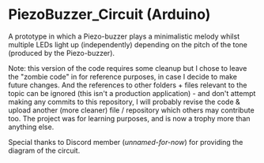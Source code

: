 # PiezoBuzzer_Circuit (Arduino) 

A prototype in which a Piezo-buzzer plays a minimalistic melody whilst multiple LEDs light up (independently) depending on the pitch of the tone (produced by the Piezo-buzzer).

Note: this version of the code requires some cleanup but I chose to leave the "zombie code" in for reference purposes, in case I decide to make future changes. And the references to other folders + files relevant to the topic can be ignored (this isn't a production application) - and don't attempt making any commits to this repository, I will probably revise the code & upload another (more cleaner) file / repository which others may contribute too. The project was for learning purposes, and is now a trophy more than anything else. 

Special thanks to Discord member (*unnamed-for-now*) for providing the diagram of the circuit.  
